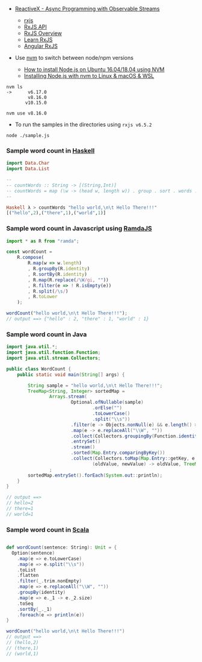 - [ReactiveX - Async Programming with Observable Streams](http://reactivex.io/)
  - [rxjs](https://github.com/ReactiveX/rxjs)
  - [RxJS API](https://rxjs-dev.firebaseapp.com/api)
  - [RxJS Overview](https://rxjs-dev.firebaseapp.com/guide/overview)
  - [Learn RxJS](https://www.learnrxjs.io/)
  - [Angular RxJS](https://angular.io/guide/rx-library)

- Use [nvm](https://github.com/nvm-sh/nvm) to switch between node/npm versions
  - [How to install Node.js on Ubuntu 16.04/18.04 using NVM](https://hackernoon.com/how-to-install-node-js-on-ubuntu-16-04-18-04-using-nvm-node-version-manager-668a7166b854)
  - [Installing Node.js with nvm to Linux & macOS & WSL](https://gist.github.com/d2s/372b5943bce17b964a79)
```
nvm ls
->      v6.17.0
        v8.16.0
       v10.15.0
```

```
nvm use v8.16.0
```

- To run the samples in the directories using `rxjs v6.5.2`

```
node ./sample.js
```

### Sample word count in [Haskell](https://www.haskell.org/)
```haskell
import Data.Char
import Data.List

--
-- countWords :: String -> [(String,Int)]
-- countWords = map (\w -> (head w, length w)) . group . sort . words . filter (\x -> isAlphaNum x || isSpace x) . map toLower
--

Haskell λ > countWords "hello world,\n\t Hello There!!!"
[("hello",2),("there",1),("world",1)]
```

### Sample word count in Javascript using [RamdaJS](https://ramdajs.com/docs/#)
```javascript
import * as R from "ramda";

const wordCount =
    R.compose(
        R.map(w => w.length)
        , R.groupBy(R.identity)
        , R.sortBy(R.identity)
        , R.map(R.replace(/\W/gi, ""))
        , R.filter(e => ! R.isEmpty(e))
        , R.split(/\s/)
        , R.toLower
    );

wordCount("hello world,\n\t Hello There!!!");
// output ==> {"hello" : 2, "there" : 1, "world" : 1}
```

### Sample word count in Java
```java
import java.util.*;
import java.util.function.Function;
import java.util.stream.Collectors;

public class WordCount {
    public static void main(String[] args) {

        String sample = "hello world,\n\t Hello There!!!";
        TreeMap<String, Integer> sortedMap =
                Arrays.stream(
                        Optional.ofNullable(sample)
                                .orElse("")
                                .toLowerCase()
                                .split("\\s"))
                        .filter(e -> Objects.nonNull(e) && e.length() > 0 && ! e.chars().allMatch(Character::isWhitespace))
                        .map(e -> e.replaceAll("\\W", ""))
                        .collect(Collectors.groupingBy(Function.identity()))
                        .entrySet()
                        .stream()
                        .sorted(Map.Entry.comparingByKey())
                        .collect(Collectors.toMap(Map.Entry::getKey, e -> e.getValue().size(),
                                (oldValue, newValue) -> oldValue, TreeMap::new))
                ;
        sortedMap.entrySet().forEach(System.out::println);
    }
}

// output ==> 
// hello=2
// there=1
// world=1
```

### Sample word count in [Scala](https://www.scala-lang.org/)
```scala worksheet

def wordCount(sentence: String): Unit = {
  Option(sentence)
    .map(e => e.toLowerCase)
    .map(e => e.split("\\s"))
    .toList
    .flatten
    .filter(_.trim.nonEmpty)
    .map(e => e.replaceAll("\\W", ""))
    .groupBy(identity)
    .map(e => e._1 -> e._2.size)
    .toSeq
    .sortBy(_._1)
    .foreach(e => println(e))
}

wordCount("hello world,\n\t Hello There!!!")
// output ==>
// (hello,2)
// (there,1)
// (world,1)
```
